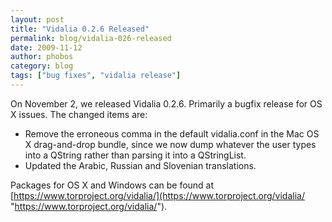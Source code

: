 ```yaml
---
layout: post
title: "Vidalia 0.2.6 Released"
permalink: blog/vidalia-026-released
date: 2009-11-12
author: phobos
category: blog
tags: ["bug fixes", "vidalia release"]
---
```


On November 2, we released Vidalia 0.2.6. Primarily a bugfix release for OS X issues. The changed items are:

- Remove the erroneous comma in the default vidalia.conf in the
 Mac OS X drag-and-drop bundle, since we now dump whatever the
 user types into a QString rather than parsing it into a
 QStringList.
- Updated the Arabic, Russian and Slovenian translations.

Packages for OS X and Windows can be found at [https://www.torproject.org/vidalia/](https://www.torproject.org/vidalia/ "https://www.torproject.org/vidalia/").

